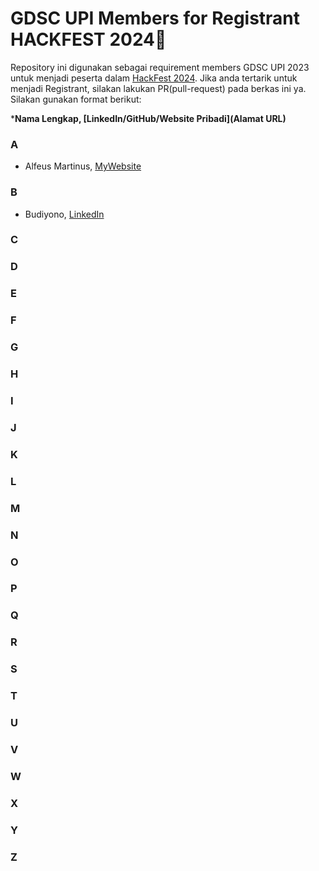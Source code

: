# GDSC UPI Members for Registrant HACKFEST 2024📌
Repository ini digunakan sebagai requirement members GDSC UPI 2023 untuk menjadi peserta dalam [HackFest 2024](https://gdsc-hackfest.com/).
Jika anda tertarik untuk menjadi Registrant, silakan lakukan PR(pull-request) pada berkas ini ya.
Silakan gunakan format berikut:

***Nama Lengkap, [LinkedIn/GitHub/Website Pribadi](Alamat URL)**

### A
- Alfeus Martinus, [MyWebsite](alfeus-space.my.id)

### B
- Budiyono, [LinkedIn](https://www.linkedin.com/in/budi-yono-8752669b/)
### C

### D

### E

### F

### G

### H

### I

### J

### K

### L

### M

### N

### O

### P

### Q

### R

### S

### T

### U

### V

### W

### X

### Y

### Z
